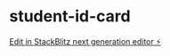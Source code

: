 # student-id-card

[Edit in StackBlitz next generation editor ⚡️](https://stackblitz.com/~/github.com/priyanshu28noob/student-id-card)